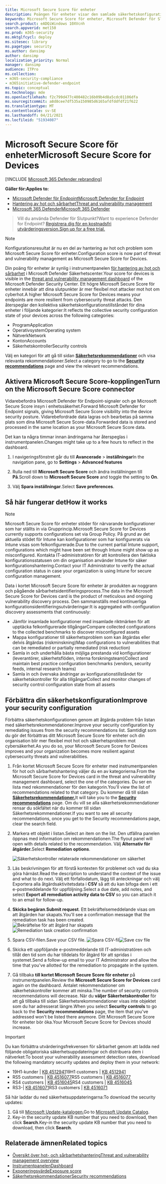 ```yaml
---
title: Microsoft Secure Score för enheter
description: Poängen för enheter visar den samlade säkerhetskonfigurationstillståndet för dina enheter i olika program, operativsystem, nätverk, konton och säkerhetskontroller.
keywords: Microsoft Secure Score för enheter, Microsoft Defender för Slutpunkt Microsoft Secure Score för enheter, säker poäng, konfigurationsresultat, hantering av hot och sårbarhet, säkerhetskontroller, förbättringsmöjligheter, poäng för säkerhetskonfiguration över tid, säkerhetskonfigurationsresultat, baslinje
search.product: eADQiWindows 10XVcnh
search.appverid: met150
ms.prod: m365-security
ms.mktglfcycl: deploy
ms.sitesec: library
ms.pagetype: security
ms.author: dansimp
author: dansimp
localization_priority: Normal
manager: dansimp
audience: ITPro
ms.collection:
- m365-security-compliance
- m365initiative-defender-endpoint
ms.topic: conceptual
ms.technology: mde
ms.openlocfilehash: f2c799d477c400482c16b09b4d8a5cdc01106dfa
ms.sourcegitcommit: a8d8cee7df535a150985d6165afdfddfdf21f622
ms.translationtype: MT
ms.contentlocale: sv-SE
ms.lasthandoff: 04/21/2021
ms.locfileid: "51934087"
---
```

# <a name="microsoft-secure-score-for-devices"></a><span data-ttu-id="cf218-104">Microsoft Secure Score för enheter</span><span class="sxs-lookup"><span data-stu-id="cf218-104">Microsoft Secure Score for Devices</span></span>

[!INCLUDE [Microsoft 365 Defender rebranding](../../includes/microsoft-defender.md)]

<span data-ttu-id="cf218-105">**Gäller för:**</span><span class="sxs-lookup"><span data-stu-id="cf218-105">**Applies to:**</span></span>

- [<span data-ttu-id="cf218-106">Microsoft Defender för Endpoint</span><span class="sxs-lookup"><span data-stu-id="cf218-106">Microsoft Defender for Endpoint</span></span>](https://go.microsoft.com/fwlink/?linkid=2154037)
- [<span data-ttu-id="cf218-107">Hantering av hot och sårbarhet</span><span class="sxs-lookup"><span data-stu-id="cf218-107">Threat and vulnerability management</span></span>](next-gen-threat-and-vuln-mgt.md)
- [<span data-ttu-id="cf218-108">Microsoft 365 Defender</span><span class="sxs-lookup"><span data-stu-id="cf218-108">Microsoft 365 Defender</span></span>](https://go.microsoft.com/fwlink/?linkid=2118804)

> <span data-ttu-id="cf218-109">Vill du använda Defender för Slutpunkt?</span><span class="sxs-lookup"><span data-stu-id="cf218-109">Want to experience Defender for Endpoint?</span></span> [<span data-ttu-id="cf218-110">Registrera dig för en kostnadsfri utvärderingsversion.</span><span class="sxs-lookup"><span data-stu-id="cf218-110">Sign up for a free trial.</span></span>](https://www.microsoft.com/microsoft-365/windows/microsoft-defender-atp?ocid=docs-wdatp-pullalerts-abovefoldlink) 


>[!NOTE]
> <span data-ttu-id="cf218-111">Konfigurationsresultat är nu en del av hantering av hot och problem som Microsoft Secure Score för enheter.</span><span class="sxs-lookup"><span data-stu-id="cf218-111">Configuration score is now part of threat and vulnerability management as Microsoft Secure Score for Devices.</span></span>

<span data-ttu-id="cf218-112">Din poäng för enheter är synlig i instrumentpanelen [för hantering av hot och sårbarhet](tvm-dashboard-insights.md) i Microsoft Defender Säkerhetscenter.</span><span class="sxs-lookup"><span data-stu-id="cf218-112">Your score for devices is visible in the [threat and vulnerability management dashboard](tvm-dashboard-insights.md) of the Microsoft Defender Security Center.</span></span> <span data-ttu-id="cf218-113">Ett högre Microsoft Secure Score för enheter innebär att dina slutpunkter är mer flexibel mot attacker mot hot om cyberhot.</span><span class="sxs-lookup"><span data-stu-id="cf218-113">A higher Microsoft Secure Score for Devices means your endpoints are more resilient from cybersecurity threat attacks.</span></span> <span data-ttu-id="cf218-114">Den återspeglar den kollektiva säkerhetskonfigurationstillståndet för dina enheter i följande kategorier:</span><span class="sxs-lookup"><span data-stu-id="cf218-114">It reflects the collective security configuration state of your devices across the following categories:</span></span>

- <span data-ttu-id="cf218-115">Program</span><span class="sxs-lookup"><span data-stu-id="cf218-115">Application</span></span>
- <span data-ttu-id="cf218-116">Operativsystem</span><span class="sxs-lookup"><span data-stu-id="cf218-116">Operating system</span></span>
- <span data-ttu-id="cf218-117">Nätverk</span><span class="sxs-lookup"><span data-stu-id="cf218-117">Network</span></span>
- <span data-ttu-id="cf218-118">Konton</span><span class="sxs-lookup"><span data-stu-id="cf218-118">Accounts</span></span>
- <span data-ttu-id="cf218-119">Säkerhetskontroller</span><span class="sxs-lookup"><span data-stu-id="cf218-119">Security controls</span></span>

<span data-ttu-id="cf218-120">Välj en kategori för att gå till sidan [**Säkerhetsrekommendationer**](tvm-security-recommendation.md) och visa relevanta rekommendationer.</span><span class="sxs-lookup"><span data-stu-id="cf218-120">Select a category to go to the [**Security recommendations**](tvm-security-recommendation.md) page and view the relevant recommendations.</span></span>

## <a name="turn-on-the-microsoft-secure-score-connector"></a><span data-ttu-id="cf218-121">Aktivera Microsoft Secure Score-kopplingen</span><span class="sxs-lookup"><span data-stu-id="cf218-121">Turn on the Microsoft Secure Score connector</span></span>

<span data-ttu-id="cf218-122">Vidarebefordra Microsoft Defender för Endpoint-signaler och ge Microsoft Secure Score insyn i enhetssäkerhet.</span><span class="sxs-lookup"><span data-stu-id="cf218-122">Forward Microsoft Defender for Endpoint signals, giving Microsoft Secure Score visibility into the device security posture.</span></span> <span data-ttu-id="cf218-123">Vidarebefordrade data lagras och bearbetas på samma plats som dina Microsoft Secure Score-data.</span><span class="sxs-lookup"><span data-stu-id="cf218-123">Forwarded data is stored and processed in the same location as your Microsoft Secure Score data.</span></span>

<span data-ttu-id="cf218-124">Det kan ta några timmar innan ändringarna har återspeglas i instrumentpanelen.</span><span class="sxs-lookup"><span data-stu-id="cf218-124">Changes might take up to a few hours to reflect in the dashboard.</span></span>

1. <span data-ttu-id="cf218-125">I navigeringsfönstret går du till **Avancerade**  >  **inställningar**</span><span class="sxs-lookup"><span data-stu-id="cf218-125">In the navigation pane, go to **Settings** > **Advanced features**</span></span> 

2. <span data-ttu-id="cf218-126">Rulla ned till **Microsoft Secure Score** och ändra inställningen till **På**.</span><span class="sxs-lookup"><span data-stu-id="cf218-126">Scroll down to **Microsoft Secure Score** and toggle the setting to **On**.</span></span>

3. <span data-ttu-id="cf218-127">Välj **Spara inställningar**.</span><span class="sxs-lookup"><span data-stu-id="cf218-127">Select **Save preferences**.</span></span>

## <a name="how-it-works"></a><span data-ttu-id="cf218-128">Så här fungerar det</span><span class="sxs-lookup"><span data-stu-id="cf218-128">How it works</span></span>

>[!NOTE]
> <span data-ttu-id="cf218-129">Microsoft Secure Score för enheter stöder för närvarande konfigurationer som har ställts in via Grupprincip.</span><span class="sxs-lookup"><span data-stu-id="cf218-129">Microsoft Secure Score for Devices currently supports configurations set via Group Policy.</span></span> <span data-ttu-id="cf218-130">På grund av det aktuella stödet för Intune kan konfigurationer som har konfigurerats via Intune visas som felkonfigurerade.</span><span class="sxs-lookup"><span data-stu-id="cf218-130">Due to the current partial Intune support, configurations which might have been set through Intune might show up as misconfigured.</span></span> <span data-ttu-id="cf218-131">Kontakta IT-administratören för att kontrollera den faktiska konfigurationsstatusen om din organisation använder Intune för säker konfigurationshantering.</span><span class="sxs-lookup"><span data-stu-id="cf218-131">Contact your IT Administrator to verify the actual configuration status in case your organization is using Intune for secure configuration management.</span></span>

<span data-ttu-id="cf218-132">Data i kortet Microsoft Secure Score för enheter är produkten av noggrann och pågående sårbarhetsidentifieringsprocess.</span><span class="sxs-lookup"><span data-stu-id="cf218-132">The data in the Microsoft Secure Score for Devices card is the product of meticulous and ongoing vulnerability discovery process.</span></span> <span data-ttu-id="cf218-133">Den sammanställs med kontinuerliga konfigurationsidentifieringsutvärderingar:</span><span class="sxs-lookup"><span data-stu-id="cf218-133">It is aggregated with configuration discovery assessments that continuously:</span></span>

- <span data-ttu-id="cf218-134">Jämför insamlade konfigurationer med insamlade riktmärken för att upptäcka felkonfigurerade tillgångar</span><span class="sxs-lookup"><span data-stu-id="cf218-134">Compare collected configurations to the collected benchmarks to discover misconfigured assets</span></span>
- <span data-ttu-id="cf218-135">Mappa konfigurationer till säkerhetsproblem som kan åtgärdas eller delvis åtgärdas (riskminskning)</span><span class="sxs-lookup"><span data-stu-id="cf218-135">Map configurations to vulnerabilities that can be remediated or partially remediated (risk reduction)</span></span>
- <span data-ttu-id="cf218-136">Samla in och underhålla bästa möjliga prestanda vid konfigurationer (leverantörer, säkerhetsflöden, interna forskningsteam)</span><span class="sxs-lookup"><span data-stu-id="cf218-136">Collect and maintain best practice configuration benchmarks (vendors, security feeds, internal research teams)</span></span>
- <span data-ttu-id="cf218-137">Samla in och övervaka ändringar av konfigurationstillståndet för säkerhetskontroller för alla tillgångar</span><span class="sxs-lookup"><span data-stu-id="cf218-137">Collect and monitor changes of security control configuration state from all assets</span></span>

## <a name="improve-your-security-configuration"></a><span data-ttu-id="cf218-138">Förbättra din säkerhetskonfiguration</span><span class="sxs-lookup"><span data-stu-id="cf218-138">Improve your security configuration</span></span>

<span data-ttu-id="cf218-139">Förbättra säkerhetskonfigurationen genom att åtgärda problem från listan med säkerhetsrekommendationer.</span><span class="sxs-lookup"><span data-stu-id="cf218-139">Improve your security configuration by remediating issues from the security recommendations list.</span></span> <span data-ttu-id="cf218-140">Samtidigt som du gör det förbättras ditt Microsoft Secure Score för enheter och din organisation blir mer flexibel mot hot och säkerhetsproblem mot cybersäkerhet.</span><span class="sxs-lookup"><span data-stu-id="cf218-140">As you do so, your Microsoft Secure Score for Devices improves and your organization becomes more resilient against cybersecurity threats and vulnerabilities.</span></span>

1. <span data-ttu-id="cf218-141">Från kortet Microsoft Secure Score för enheter med instrumentpanelen för hot och sårbarhetshantering väljer du en av kategorierna.</span><span class="sxs-lookup"><span data-stu-id="cf218-141">From the Microsoft Secure Score for Devices card in the threat and vulnerability management dashboard, select the one of the categories.</span></span> <span data-ttu-id="cf218-142">Du ser en lista med rekommendationer för den kategorin.</span><span class="sxs-lookup"><span data-stu-id="cf218-142">You'll view the list of recommendations related to that category.</span></span> <span data-ttu-id="cf218-143">Du kommer då till sidan [**Säkerhetsrekommendationer.**](tvm-security-recommendation.md)</span><span class="sxs-lookup"><span data-stu-id="cf218-143">It will take you to the [**Security recommendations**](tvm-security-recommendation.md) page.</span></span> <span data-ttu-id="cf218-144">Om du vill se alla säkerhetsrekommendationer rensar du sökfältet när du kommer till sidan Säkerhetsrekommendationer.</span><span class="sxs-lookup"><span data-stu-id="cf218-144">If you want to see all security recommendations, once you get to the Security recommendations page, clear the search field.</span></span>

2. <span data-ttu-id="cf218-145">Markera ett objekt i listan.</span><span class="sxs-lookup"><span data-stu-id="cf218-145">Select an item on the list.</span></span> <span data-ttu-id="cf218-146">Den utfällna panelen öppnas med information om rekommendationen.</span><span class="sxs-lookup"><span data-stu-id="cf218-146">The flyout panel will open with details related to the recommendation.</span></span> <span data-ttu-id="cf218-147">Välj **Alternativ för åtgärder.**</span><span class="sxs-lookup"><span data-stu-id="cf218-147">Select **Remediation options**.</span></span>

   ![Säkerhetskontroller relaterade rekommendationer om säkerhet](images/tvm_security_controls.png)

3. <span data-ttu-id="cf218-149">Läs beskrivningen för att förstå kontexten för problemet och vad du ska göra härnäst.</span><span class="sxs-lookup"><span data-stu-id="cf218-149">Read the description to understand the context of the issue and what to do next.</span></span> <span data-ttu-id="cf218-150">Välj ett förfallodatum, lägg till anteckningar och välj Exportera alla åtgärdsaktivitetsdata i **CSV** så att du kan bifoga dem i ett e-postmeddelande för uppföljning.</span><span class="sxs-lookup"><span data-stu-id="cf218-150">Select a due date, add notes, and select **Export all remediation activity data to CSV** so you can attach it to an email for follow-up.</span></span>

4. <span data-ttu-id="cf218-151">**Skicka begäran**.</span><span class="sxs-lookup"><span data-stu-id="cf218-151">**Submit request**.</span></span> <span data-ttu-id="cf218-152">Ett bekräftelsemeddelande visas om att åtgärden har skapats.</span><span class="sxs-lookup"><span data-stu-id="cf218-152">You'll see a confirmation message that the remediation task has been created.</span></span>
   <span data-ttu-id="cf218-153">![Bekräftelse för att åtgärd har skapats](images/tvm_remediation_task_created.png)</span><span class="sxs-lookup"><span data-stu-id="cf218-153">![Remediation task creation confirmation](images/tvm_remediation_task_created.png)</span></span>

5. <span data-ttu-id="cf218-154">Spara CSV-filen.</span><span class="sxs-lookup"><span data-stu-id="cf218-154">Save your CSV file.</span></span>
   <span data-ttu-id="cf218-155">![Spara CSV-fil](images/tvm_save_csv_file.png)</span><span class="sxs-lookup"><span data-stu-id="cf218-155">![Save csv file](images/tvm_save_csv_file.png)</span></span>

6. <span data-ttu-id="cf218-156">Skicka ett uppföljande e-postmeddelande till IT-administratören och tillåt den tid som du har tilldelats för åtgärd för att spridas i systemet.</span><span class="sxs-lookup"><span data-stu-id="cf218-156">Send a follow-up email to your IT Administrator and allow the time that you've allotted for the remediation to propagate in the system.</span></span>

7. <span data-ttu-id="cf218-157">Gå tillbaka **till kortet Microsoft Secure Score för enheter** på instrumentpanelen.</span><span class="sxs-lookup"><span data-stu-id="cf218-157">Review the **Microsoft Secure Score for Devices** card again on the dashboard.</span></span> <span data-ttu-id="cf218-158">Antalet rekommendationer om säkerhetskontroller kommer att minska.</span><span class="sxs-lookup"><span data-stu-id="cf218-158">The number of security controls recommendations will decrease.</span></span> <span data-ttu-id="cf218-159">När du **väljer Säkerhetskontroller** för  att gå tillbaka till sidan Säkerhetsrekommendationer visas inte objektet som du har adresserat längre.</span><span class="sxs-lookup"><span data-stu-id="cf218-159">When you select **Security controls** to go back to the **Security recommendations** page, the item that you've addressed won't be listed there anymore.</span></span> <span data-ttu-id="cf218-160">Ditt Microsoft Secure Score för enheter bör öka.</span><span class="sxs-lookup"><span data-stu-id="cf218-160">Your Microsoft Secure Score for Devices should increase.</span></span>

>[!IMPORTANT]
><span data-ttu-id="cf218-161">Du kan förbättra utvärderingsfrekvensen för sårbarhet genom att ladda ned följande obligatoriska säkerhetsuppdateringar och distribuera dem i nätverket:</span><span class="sxs-lookup"><span data-stu-id="cf218-161">To boost your vulnerability assessment detection rates, download the following mandatory security updates and deploy them in your network:</span></span>
>- <span data-ttu-id="cf218-162">19H1-kunder | [KB 4512941](https://support.microsoft.com/help/4512941/windows-10-update-kb4512941)</span><span class="sxs-lookup"><span data-stu-id="cf218-162">19H1 customers | [KB 4512941](https://support.microsoft.com/help/4512941/windows-10-update-kb4512941)</span></span>
>- <span data-ttu-id="cf218-163">RS5 customers | [KB 4516077](https://support.microsoft.com/help/4516077/windows-10-update-kb4516077)</span><span class="sxs-lookup"><span data-stu-id="cf218-163">RS5 customers | [KB 4516077](https://support.microsoft.com/help/4516077/windows-10-update-kb4516077)</span></span>
>- <span data-ttu-id="cf218-164">RS4 customers | [KB 4516045](https://support.microsoft.com/help/4516045/windows-10-update-kb4516045)</span><span class="sxs-lookup"><span data-stu-id="cf218-164">RS4 customers | [KB 4516045](https://support.microsoft.com/help/4516045/windows-10-update-kb4516045)</span></span>
>- <span data-ttu-id="cf218-165">RS3-| [KB 4516071](https://support.microsoft.com/help/4516071/windows-10-update-kb4516071)</span><span class="sxs-lookup"><span data-stu-id="cf218-165">RS3 customers | [KB 4516071](https://support.microsoft.com/help/4516071/windows-10-update-kb4516071)</span></span>
>
><span data-ttu-id="cf218-166">Så här laddar du ned säkerhetsuppdateringarna:</span><span class="sxs-lookup"><span data-stu-id="cf218-166">To download the security updates:</span></span>
>1. <span data-ttu-id="cf218-167">Gå till [Microsoft Update-katalogen.](https://www.catalog.update.microsoft.com/home.aspx)</span><span class="sxs-lookup"><span data-stu-id="cf218-167">Go to [Microsoft Update Catalog](https://www.catalog.update.microsoft.com/home.aspx).</span></span>
>2. <span data-ttu-id="cf218-168">Key-in the security update KB number that you need to download, then click **Search**.</span><span class="sxs-lookup"><span data-stu-id="cf218-168">Key-in the security update KB number that you need to download, then click **Search**.</span></span>  

## <a name="related-topics"></a><span data-ttu-id="cf218-169">Relaterade ämnen</span><span class="sxs-lookup"><span data-stu-id="cf218-169">Related topics</span></span>

- [<span data-ttu-id="cf218-170">Översikt över hot- och sårbarhetshantering</span><span class="sxs-lookup"><span data-stu-id="cf218-170">Threat and vulnerability management overview</span></span>](next-gen-threat-and-vuln-mgt.md)
- [<span data-ttu-id="cf218-171">Instrumentpanelen</span><span class="sxs-lookup"><span data-stu-id="cf218-171">Dashboard</span></span>](tvm-dashboard-insights.md)
- [<span data-ttu-id="cf218-172">Exponeringsvärde</span><span class="sxs-lookup"><span data-stu-id="cf218-172">Exposure score</span></span>](tvm-exposure-score.md)
- [<span data-ttu-id="cf218-173">Säkerhetsrekommendationer</span><span class="sxs-lookup"><span data-stu-id="cf218-173">Security recommendations</span></span>](tvm-security-recommendation.md)
